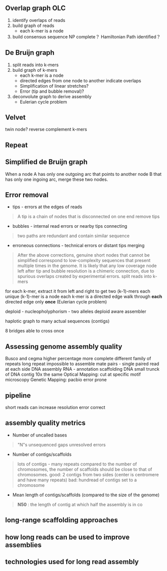 ## Overlap graph OLC
1. identify overlaps of reads
2. build graph of reads
	* each k-mer is a node
3. build consensus sequence
NP complete？
Hamiltonian Path identified？
## De Bruijn graph
1. split reads into k-mers
2. build graph of k-mers
	* each k-mer is a node
	* directed edges from one node to another indicate overlaps
	* Simplification of linear stretches?
	* Error (tip and bubble removal)?
3. deconvolute graph to derive assembly
	* Eulerian cycle problem
## Velvet
twin node?
reverse complement k-mers
## Repeat

## Simplified de Bruijn graph
When a node A has only one outgoing arc that points to another node B that has only one ingoing arc, merge these two nodes.
## Error removal
* tips - errors at the edges of reads
> A tip is a chain of nodes that is disconnected on one end
> remove tips
* bubbles - internal read errors or nearby tips connecting
> two paths are redundant and contain similar sequence
* erroneous connections - technical errors or distant tips merging
> After the above corrections, genuine short nodes that cannot be simplified correspond to low-complexity sequences that present multiple times in the genome.
> It is likely that any low coverage node left after tip and bubble resolution is a chimeric connection, due to spurious overlaps created by experimental errors.
split reads into k-mers

for each k-mer, extract it from left and right to get two (k-1)-mers
each unique (k-1)-mer is a node
each k-mer is a directed edge 
walk through **each** directed edge only **once** (Eulerian cycle problem)




deploid - nucleopholyphorism - two alleles
deploid aware assembler

haplotic
graph to many actual sequences (contigs)

8 bridges able to cross once


## Assessing genome assembly quality



Busco and cegma higher percentage more complete
 different family of repeats 
 long repeat impossible to assemble
 mate pairs - single paired read at each side
 DNA assembly
 RNA - annotation
 scaffolding DNA
 small trunck of DNA 
 contig
 10x the same
 Optical Mapping: cut at specific motif microscopy
 Genetic Mapping:
 pacbio error prone

## pipeline

 short reads can increase resolution 
 error correct 

## assembly quality metrics
* Number of uncalled bases
> "N"s
> unsequenced gaps
> unresolved errors
* Number of contigs/scaffolds
> lots of contigs - many repeats
> compared to the number of chromosomes, the number of scaffolds should be close to that of chromosomes.
> good: 2 contigs from two sides (center is centromere and have many repeats)
> bad: hundread of contigs set to a chromosome
* Mean length of contigs/scaffolds (compared to the size of the genome)
> **N50** :  the length of contig at which half the assembly is in co
## long-range scaffolding approaches
## how long reads can be used to improve assemblies
## technologies used for long read assembly
<!--stackedit_data:
eyJoaXN0b3J5IjpbNjk4MTkyNjUzLDQ3MTc3ODQ1MiwxNzkyMT
k5MDMxLC0xNzY0NTc0NTY3LDYwOTM1Mzk0LC0yMjIxNjcxMDQs
MTcxMDk1MzQxOCwxMzk3OTA3NTEyLC0xNTM4MjUwMTkyLC0xND
E1MzIwNTk2LC0xODA2Mjk2NjI1LDIwMTI3Mjc3NzEsLTE5MTAw
NTIyOTEsLTExOTc3NjAwNCwtNTc1OTQzNDg3LC0xMjQ1OTgxOT
ExLC01Nzg0MjY3MTEsNTM2ODUxOTA1LDQzODczMTIwOSwxNDQz
MDAzOTQzXX0=
-->